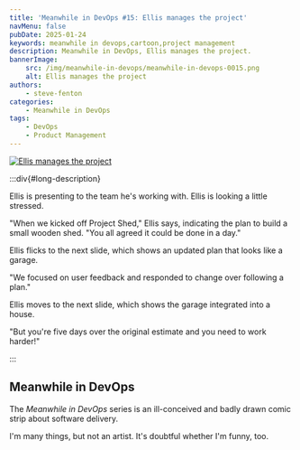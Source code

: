 ```yaml
---
title: 'Meanwhile in DevOps #15: Ellis manages the project'
navMenu: false
pubDate: 2025-01-24
keywords: meanwhile in devops,cartoon,project management
description: Meanwhile in DevOps, Ellis manages the project.
bannerImage:
    src: /img/meanwhile-in-devops/meanwhile-in-devops-0015.png
    alt: Ellis manages the project
authors:
    - steve-fenton
categories:
    - Meanwhile in DevOps
tags:
    - DevOps
    - Product Management
---
```


<a href="#long-description">
<img src="/img/meanwhile-in-devops/meanwhile-in-devops-0015.png" alt="Ellis manages the project" />
</a>

:::div{#long-description}

Ellis is presenting to the team he's working with. Ellis is looking a little stressed.

"When we kicked off Project Shed," Ellis says, indicating the plan to build a small wooden shed. "You all agreed it could be done in a day."

Ellis flicks to the next slide, which shows an updated plan that looks like a garage.

"We focused on user feedback and responded to change over following a plan."

Ellis moves to the next slide, which shows the garage integrated into a house.

"But you're five days over the original estimate and you need to work harder!"

:::

## Meanwhile in DevOps

The *Meanwhile in DevOps* series is an ill-conceived and badly drawn comic strip about software delivery.

I'm many things, but not an artist. It's doubtful whether I'm funny, too.
